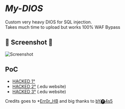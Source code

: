 # *My-DIOS*
Custom very heavy DIOS for SQL injection.<br>
Takes much time to upload but works 100% WAF Bypass 

## 📸 Screenshot 📸
![Screenshot](https://i.postimg.cc/xYSb0KvN/IMG-20230310-191611.jpg)

## PoC

* [HACKED 1°](https://tinyurl.com/uvtkpeha)
* [HACKED 2°](https://tinyurl.com/5edxfrjw) (.edu website)
* [HACKED 3°](https://t.ly/4FjZ) (.edu website)

Credits goes to *[Err0r_HB](https://t.me/Err0r_HB) and big thanks to [bY🅟4s5](https://t.me/mdieter)
